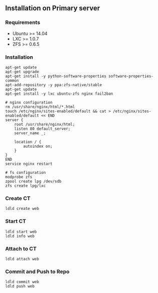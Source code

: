 ## Installation on Primary server

### Requirements

* Ubuntu >= 14.04
* LXC >= 1.0.7
* ZFS >= 0.6.5


### Installation

	apt-get update
	apt-get upgrade
	apt-get install -y python-software-properties software-properties-common
	apt-add-repository -y ppa:zfs-native/stable
	apt-get update
	apt-get install -y lxc ubuntu-zfs nginx fail2ban
	
	# nginx configuration
	rm /usr/share/nginx/html/*.html
	touch /etc/nginx/sites-enabled/default && cat > /etc/nginx/sites-enabled/default << END
	server {
		root /usr/share/nginx/html;
		listen 80 default_server;
		server_name _;
	
		location / {
			autoindex on;
		}
	}
	END
	service nginx restart

	# fs configuration
	modprobe zfs
	zpool create lpg /dev/sdb
	zfs create lpg/lxc


### Create CT

	ldld create web


### Start CT

	ldld start web
	ldld info web


### Attach to CT

	ldld attach web


### Commit and Push to Repo

	ldld commit web
	ldld push web
